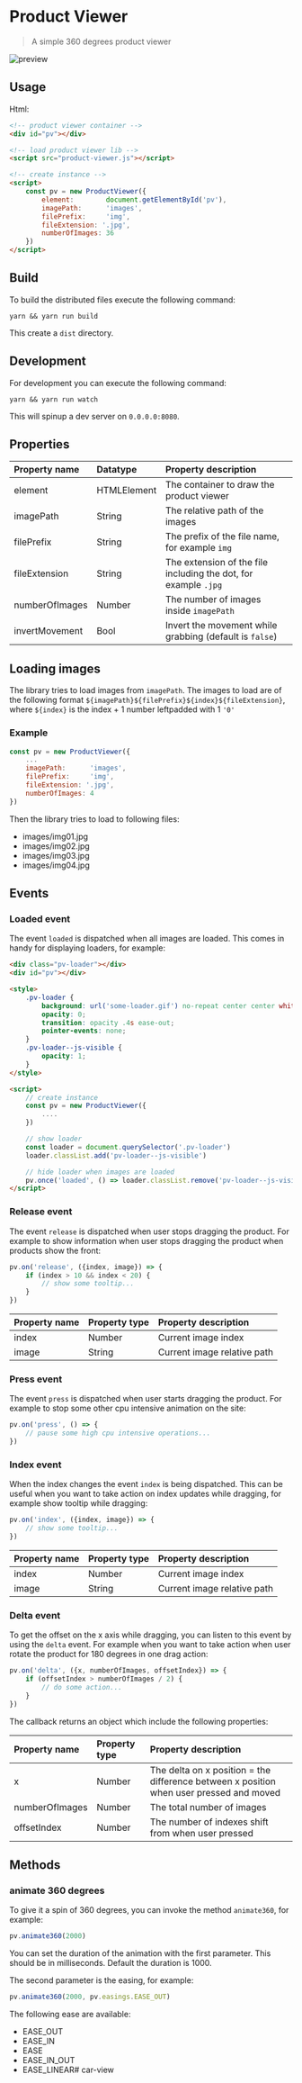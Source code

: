 # Product Viewer

> A simple 360 degrees product viewer

![preview](https://user-images.githubusercontent.com/4455679/30473734-a1b8a04e-9a01-11e7-930b-3d1fb10797e5.gif)

## Usage

Html:

```html
<!-- product viewer container -->
<div id="pv"></div>

<!-- load product viewer lib -->
<script src="product-viewer.js"></script>

<!-- create instance -->
<script>
	const pv = new ProductViewer({
		element: 		document.getElementById('pv'),
		imagePath: 		'images',
		filePrefix: 	'img',
		fileExtension: '.jpg',
		numberOfImages: 36
	})
</script>
```


## Build

To build the distributed files execute the following command:

```shell
yarn && yarn run build
```

This create a `dist` directory.

## Development

For development you can execute the following command:

```shell
yarn && yarn run watch
```

This will spinup a dev server on `0.0.0.0:8080`.

## Properties

| Property name | Datatype | Property description |
| :------------ | :------- | :------------------- |
| element | HTMLElement | The container to draw the product viewer |
| imagePath | String | The relative path of the images |
| filePrefix | String | The prefix of the file name, for example `img` |
| fileExtension | String | The extension of the file including the dot, for example `.jpg` |
| numberOfImages | Number | The number of images inside `imagePath` |
| invertMovement | Bool | Invert the movement while grabbing (default is `false`) |


## Loading images
The library tries to load images from `imagePath`.
The images to load are of the following format `${imagePath}${filePrefix}${index}${fileExtension}`, where `${index}` is the index + 1 number leftpadded with 1 `'0'`

### Example

```javascript
const pv = new ProductViewer({
	...
	imagePath: 		'images',
	filePrefix: 	'img',
	fileExtension: '.jpg',
	numberOfImages: 4
})
```

Then the library tries to load to following files:

- images/img01.jpg
- images/img02.jpg
- images/img03.jpg
- images/img04.jpg

## Events

### Loaded event

The event `loaded` is dispatched when all images are loaded. This comes in handy for displaying loaders, for example:


```html
<div class="pv-loader"></div>
<div id="pv"></div>

<style>
	.pv-loader {
		background: url('some-loader.gif') no-repeat center center white;
		opacity: 0;
		transition: opacity .4s ease-out;
		pointer-events: none;
	}
	.pv-loader--js-visible {
		opacity: 1;
	}
</style>

<script>
	// create instance
	const pv = new ProductViewer({
		....
	})

	// show loader
	const loader = document.querySelector('.pv-loader')
	loader.classList.add('pv-loader--js-visible')

	// hide loader when images are loaded
	pv.once('loaded', () => loader.classList.remove('pv-loader--js-visible')
</script>
```

### Release event

The event `release` is dispatched when user stops dragging the product. For example to show information when user stops dragging the product when products show the front:

```javascript
pv.on('release', ({index, image}) => {
	if (index > 10 && index < 20) {
		// show some tooltip...
	}
})
```

| Property name | Property type | Property description |
| :------------ | :------------ | :------------------- |
| index | Number | Current image index |
| image | String | Current image relative path |


### Press event

The event `press` is dispatched when user starts dragging the product. For example to stop some other cpu intensive animation on the site:


```javascript
pv.on('press', () => {
	// pause some high cpu intensive operations...
})
```

### Index event

When the index changes the event `index` is being dispatched. This can be useful when you want to take action on index updates while dragging, for example show tooltip while dragging:

```javascript
pv.on('index', ({index, image}) => {
	// show some tooltip...
})
```

| Property name | Property type | Property description |
| :------------ | :------------ | :------------------- |
| index | Number | Current image index |
| image | String | Current image relative path |

### Delta event

To get the offset on the x axis while dragging, you can listen to this event by using the `delta` event. For example when you want to take action when user rotate the product for 180 degrees in one drag action:

```javascript
pv.on('delta', ({x, numberOfImages, offsetIndex}) => {
	if (offsetIndex > numberOfImages / 2) {
		// do some action...
	}
})
```

The callback returns an object which include the following properties:

| Property name | Property type | Property description |
| :------------ | :------------ | :------------------- |
| x | Number | The delta on x position = the difference between x position when user pressed and moved |
| numberOfImages | Number | The total number of images |
| offsetIndex | Number | The number of indexes shift from when user pressed |


## Methods

### animate 360 degrees

To give it a spin of 360 degrees, you can invoke the method `animate360`, for example:

```javascript
pv.animate360(2000)
```

You can set the duration of the animation with the first parameter. This should be in milliseconds. Default the duration is 1000.

The second parameter is the easing, for example:

```javascript
pv.animate360(2000, pv.easings.EASE_OUT)
```

The following ease are available:

- EASE_OUT
- EASE_IN
- EASE
- EASE_IN_OUT
- EASE_LINEAR#   c a r - v i e w  
 